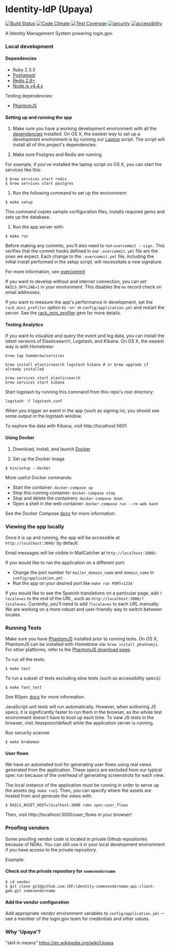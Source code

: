Identity-IdP (Upaya)
====================

[![Build Status](https://travis-ci.org/18F/identity-idp.svg?branch=master)](https://travis-ci.org/18F/identity-idp)
[![Code Climate](https://codeclimate.com/github/18F/identity-idp/badges/gpa.svg)](https://codeclimate.com/github/18F/identity-idp)
[![Test Coverage](https://codeclimate.com/github/18F/identity-idp/badges/coverage.svg)](https://codeclimate.com/github/18F/identity-idp/coverage)
[![security](https://hakiri.io/github/18F/identity-idp/master.svg)](https://hakiri.io/github/18F/identity-idp/master)
[![accessibility](https://continua11y.18f.gov/18F/identity-idp.svg?branch=master)](https://continua11y.18f.gov/18F/identity-idp)

A Identity Management System powering login.gov.

### Local development

#### Dependencies

- Ruby 2.3.3
- [Postgresql](http://www.postgresql.org/download/)
- [Redis 2.8+](http://redis.io/)
- [Node.js v4.4.x](https://nodejs.org)

Testing dependencies:
- [PhantomJS](http://phantomjs.org)

#### Setting up and running the app

1. Make sure you have a working development environment with all the
  [dependencies](#dependencies) installed. On OS X, the easiest way
  to set up a development environment is by running our [Laptop]
  script. The script will install all of this project's dependencies.

1. Make sure Postgres and Redis are running.

  For example, if you've installed the laptop script on OS X, you can start the services like this:

  ```
  $ brew services start redis
  $ brew services start postgres
  ```

1. Run the following command to set up the environment:

  ```
  $ make setup
  ```

  This command copies sample configuration files, installs required gems
  and sets up the database.

1. Run the app server with:

  ```
  $ make run
  ```

Before making any commits, you'll also need to run `overcommit --sign.`
This verifies that the commit hooks defined in our `.overcommit.yml` file are
the ones we expect. Each change to the `.overcommit.yml` file, including the initial install
performed in the setup script, will necessitate a new signature.

For more information, see [overcommit](https://github.com/brigade/overcommit)


If you want to develop without and internet connection, you can set
`RAILS_OFFLINE=1` in your environment. This disables the `mx` record
check on email addresses.

If you want to measure the app's performance in development, set the
`rack_mini_profiler` option to `'on'` in `config/application.yml` and
restart the server. See the [rack_mini_profiler] gem for more details.

[Laptop]: https://github.com/18F/laptop
[rack_mini_profiler]: https://github.com/MiniProfiler/rack-mini-profiler

#### Testing Analytics

If you want to visualize and query the event and log data, you can install
the latest versions of Elasticsearch, Logstash, and Kibana.
On OS X, the easiest way is with Homebrew:

```
brew tap homebrew/services

brew install elasticsearch logstash kibana # or brew upgrade if already installed

brew services start elasticsearch
brew services start kibana
```

Start logstash by running this command from this repo's root directory:
```
logstash -f logstash.conf
```

When you trigger an event in the app (such as signing in), you should see some
output in the logstash window.

To explore the data with Kibana, visit http://localhost:5601

#### Using Docker

1. Download, install, and launch [Docker]

1. Set up the Docker image

  ```
  $ bin/setup --docker
  ```

[Docker]: https://docs.docker.com/engine/getstarted/step_one/#step-1-get-docker

More useful Docker commands:

* Start the container: `docker-compose up`
* Stop this running container: `docker-compose stop`
* Stop and delete the containers: `docker-compose down`
* Open a shell in the web container: `docker-compose run --rm web bash`

See the Docker Compose [docs](https://docs.docker.com/compose/install/) for
more information.

[Docker Compose]: (https://docs.docker.com/compose/install/)

### Viewing the app locally

Once it is up and running, the app will be accessible at
`http://localhost:3000/` by default.

Email messages will be visible in MailCatcher at `http://localhost:1080/`.

If you would like to run the application on a different port:

* Change the port number for `mailer_domain_name` and `domain_name` in `config/application.yml`
* Run the app on your desired port like `make run PORT=1234`

If you would like to see the Spanish translations on a particular page, add
`?locale=es` to the end of the URL, such as `http://localhost:3000/?locale=es`.
Currently, you'll need to add `?locale=es` to each URL manually. We are working
on a more robust and user-friendly way to switch between locales.

### Running Tests

Make sure you have [PhantomJS](http://phantomjs.org) installed prior to running
tests. On OS X, PhantomJS can be installed with Homebrew via: `brew install
phantomjs`. For other platforms, refer to the [PhantomJS download
page](http://phantomjs.org/download.html).

To run all the tests:

```
$ make test
```

To run a subset of tests excluding slow tests (such as accessibility specs):
```
$ make fast_test
```

See RSpec [docs](https://relishapp.com/rspec/rspec-core/docs/command-line) for
more information.

JavaScript unit tests will run automatically. However, when authoring JS specs, it is significantly faster to run them in the browser,
as the whole test environment doesn't have to boot up each time. To view JS tests in the browser, visit /teaspoon/default while the application server is running.

Run security scanner

```
$ make brakeman
```

#### User flows

We have an automated tool for generating user flows using real views generated from the application. These specs are excluded from our typical spec run because of the overhead of generating screenshots for each view.

The local instance of the application must be running in order to serve up the assets (eg. `make run`). Then, you can specify where the assets are hosted from and generate the views with:

```
$ RAILS_ASSET_HOST=localhost:3000 rake spec:user_flows
```

Then, visit http://localhost:3000/user_flows in your browser!

### Proofing vendors

Some proofing vendor code is located in private Github repositories because of NDAs. You can still use it
in your local development environment if you have access to the private repository.

Example:

#### Check out the private repository for `somevendorname`

```
$ cd vendor
$ git clone git@github.com:18F/identity-somevendorname-api-client-gem.git somevendorname
```

#### Add the vendor configuration

Add appropriate vendor environment variables to `config/application.yml` -- see a member of the
login.gov team for credentials and other values.

### Why 'Upaya'?

"skill in means" https://en.wikipedia.org/wiki/Upaya
